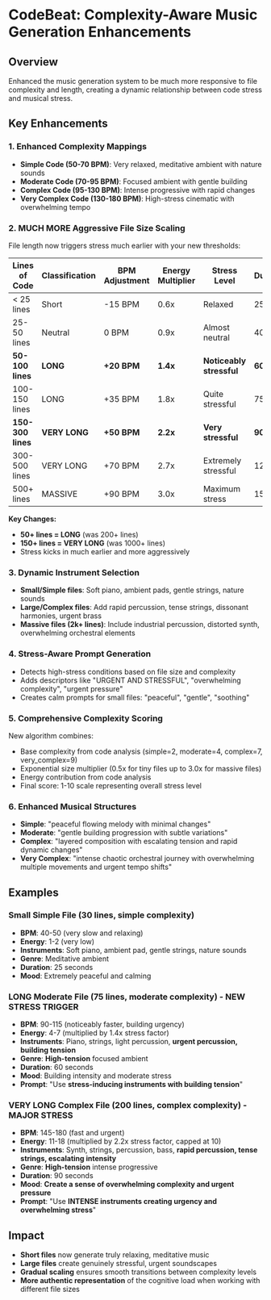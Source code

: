 # CodeBeat: Complexity-Aware Music Generation Enhancements

## Overview
Enhanced the music generation system to be much more responsive to file complexity and length, creating a dynamic relationship between code stress and musical stress.

## Key Enhancements

### 1. **Enhanced Complexity Mappings**
- **Simple Code (50-70 BPM)**: Very relaxed, meditative ambient with nature sounds
- **Moderate Code (70-95 BPM)**: Focused ambient with gentle building
- **Complex Code (95-130 BPM)**: Intense progressive with rapid changes
- **Very Complex Code (130-180 BPM)**: High-stress cinematic with overwhelming tempo

### 2. **MUCH MORE Aggressive File Size Scaling**
File length now triggers stress much earlier with your new thresholds:

| Lines of Code | Classification | BPM Adjustment | Energy Multiplier | Stress Level | Duration |
|---------------|----------------|----------------|-------------------|--------------|----------|
| < 25 lines    | Short         | -15 BPM       | 0.6x             | Relaxed      | 25s      |
| 25-50 lines   | Neutral       | 0 BPM         | 0.9x             | Almost neutral | 40s    |
| **50-100 lines** | **LONG**  | **+20 BPM**   | **1.4x**         | **Noticeably stressful** | **60s** |
| 100-150 lines | LONG          | +35 BPM       | 1.8x             | Quite stressful | 75s    |
| **150-300 lines** | **VERY LONG** | **+50 BPM** | **2.2x**        | **Very stressful** | **90s** |
| 300-500 lines | VERY LONG     | +70 BPM       | 2.7x             | Extremely stressful | 120s |
| 500+ lines    | MASSIVE       | +90 BPM       | 3.0x             | Maximum stress | 150s |

**Key Changes:**
- **50+ lines = LONG** (was 200+ lines)
- **150+ lines = VERY LONG** (was 1000+ lines)
- Stress kicks in much earlier and more aggressively

### 3. **Dynamic Instrument Selection**
- **Small/Simple files**: Soft piano, ambient pads, gentle strings, nature sounds
- **Large/Complex files**: Add rapid percussion, tense strings, dissonant harmonies, urgent brass
- **Massive files (2k+ lines)**: Include industrial percussion, distorted synth, overwhelming orchestral elements

### 4. **Stress-Aware Prompt Generation**
- Detects high-stress conditions based on file size and complexity
- Adds descriptors like "URGENT AND STRESSFUL", "overwhelming complexity", "urgent pressure"
- Creates calm prompts for small files: "peaceful", "gentle", "soothing"

### 5. **Comprehensive Complexity Scoring**
New algorithm combines:
- Base complexity from code analysis (simple=2, moderate=4, complex=7, very_complex=9)
- Exponential size multiplier (0.5x for tiny files up to 3.0x for massive files)
- Energy contribution from code analysis
- Final score: 1-10 scale representing overall stress level

### 6. **Enhanced Musical Structures**
- **Simple**: "peaceful flowing melody with minimal changes"
- **Moderate**: "gentle building progression with subtle variations"  
- **Complex**: "layered composition with escalating tension and rapid dynamic changes"
- **Very Complex**: "intense chaotic orchestral journey with overwhelming multiple movements and urgent tempo shifts"

## Examples

### Small Simple File (30 lines, simple complexity)
- **BPM**: 40-50 (very slow and relaxing)
- **Energy**: 1-2 (very low)
- **Instruments**: Soft piano, ambient pad, gentle strings, nature sounds
- **Genre**: Meditative ambient
- **Duration**: 25 seconds
- **Mood**: Extremely peaceful and calming

### LONG Moderate File (75 lines, moderate complexity) - **NEW STRESS TRIGGER**
- **BPM**: 90-115 (noticeably faster, building urgency)
- **Energy**: 4-7 (multiplied by 1.4x stress factor)
- **Instruments**: Piano, strings, light percussion, **urgent percussion, building tension**
- **Genre**: **High-tension** focused ambient
- **Duration**: 60 seconds
- **Mood**: Building intensity and moderate stress
- **Prompt**: "Use **stress-inducing instruments with building tension**"

### VERY LONG Complex File (200 lines, complex complexity) - **MAJOR STRESS**
- **BPM**: 145-180 (fast and urgent)
- **Energy**: 11-18 (multiplied by 2.2x stress factor, capped at 10)
- **Instruments**: Synth, strings, percussion, bass, **rapid percussion, tense strings, escalating intensity**
- **Genre**: **High-tension** intense progressive
- **Duration**: 90 seconds
- **Mood**: **Create a sense of overwhelming complexity and urgent pressure**
- **Prompt**: "Use **INTENSE instruments creating urgency and overwhelming stress**"

## Impact
- **Short files** now generate truly relaxing, meditative music
- **Large files** create genuinely stressful, urgent soundscapes
- **Gradual scaling** ensures smooth transitions between complexity levels
- **More authentic representation** of the cognitive load when working with different file sizes
